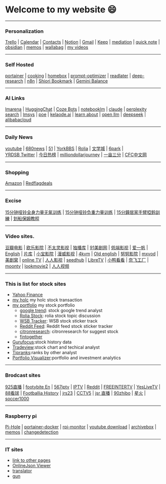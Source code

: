 # Welcome to my website :smile:

---

### Personalization

[Trello](https://trello.com/b/00SLW24Z/home) | [Calendar](https://calendar.google.com/calendar/u/0/r) | [Contacts](https://contacts.google.com/label/35d2759d0fe170f9) | [Notion](https://www.notion.so/Getting-Started-b53eeec53cb7450790a95fb513e279e2) | [Gmail](https://mail.google.com/mail/u/0/#inbox) | [Keep](https://keep.google.com/) | [mediation](https://macsymwang.github.io/mediation-doc/) |
[quick note](https://vscode.dev/github/macsymgit/quicknote) | [obsidian](https://macsymgit.github.io/obsidian/) | [memos](https://memos.iflugirl.duckdns.org/) | [wallabag](https://wallabag.iflugirl.duckdns.org/) | [my videos](https://sites.google.com/view/iflugirlvideos/home)

---

### Self Hosted

[portainer](https://portainer.macsym.duckdns.org) | [cooking](https://cook.macsym.duckdns.org) | [homebox](https://homebox.macsym.duckdns.org) | [prompt-optimizer](https://prompt.macsym.duckdns.org) | [readlater](https://pcwkwllxpeop.us-east-1.clawcloudrun.com) | [deep-research](https://deep-research-1zz.pages.dev/) | [n8n](https://n8n-huejujyr.us-east-1.clawcloudrun.com/home/workflows) | [Shiori Bookmark](https://pcwkwllxpeop.us-east-1.clawcloudrun.com/#home) | [Gemini Balance](https://owhldqlssnwp.us-east-1.clawcloudrun.com)

---
### AI Links

[lmarena](https://lmarena.ai/) | [HuggingChat](https://huggingface.co/chat/assistants) | [Coze Bots](https://www.coze.com/space/7317451347102547973/bot) | [notebooklm](https://notebooklm.google.com/) | [claude](https://claude.ai/chats) |
[perplexity search](https://www.perplexity.ai/) | [lmsys](https://arena.lmsys.org/) | [poe](https://poe.com/) | [kelaode.ai](https://kelaode.ai/) | [learn about](https://learning.google.com/experiments/learn-about?src=signup) | [open llm](https://glhf.chat/chat/create) | [deepseek](https://chat.deepseek.com/) | [alibabacloud](https://bailian.console.alibabacloud.com/?spm=a2c63.p38356.0.0.761b73b5Blr0Zh#/home)

---

### Daily News

[youtube](https://www.youtube.com) | [680news](https://www.680news.com/) | [51](https://www.51.ca/) | [YorkBBS](https://forum.yorkbbs.ca/) | 
[Rolia](https://www.rolia.net/zh/list.php?f=0) | [文学城](https://www.wenxuecity.com/) | [6park](https://www.6park.com/ca.shtml) |  
[YRDSB Twitter](https://twitter.com/YRDSB) | [今日热榜](https://tophub.today/)  | [milliondollarjourney](https://milliondollarjourney.com/) | [一亩三分](https://www.1point3acres.com/bbs/forum.php?mod=guide&view=digest) | [CFC中文网](https://comefromchina.com)
 
---

### Shopping

[Amazon](https://www.amazon.ca/) | [Redflagdeals](https://forums.redflagdeals.com/hot-deals-f9/) 

---

### Excise

[15分钟哑铃全身力量无氧训练](https://www.youtube.com/watch?v=KM_zfsnQJTw) | [15分钟哑铃负重力量训练](https://www.youtube.com/watch?v=ym-80ax8_rw) | [15分鐘居家手臂啞鈴訓練](https://www.youtube.com/watch?v=fDyLXdGknWk) | [划船保姆教程](https://www.youtube.com/watch?v=VU1qNik0V2U)

---

### Video sites.

[豆瓣电影](https://movie.douban.com/) |
[欧乐影院](https://www.olevod.com/) | [不太灵影视](https://www.butailing.com/) | [独播库](https://duboku.info/) | [91美剧网](https://91mjw.tv/) | [低端影视](https://ddrk.me/) | [爱一帆](https://www.iyf.tv/) | [English](https://hdtoday.cc/) | [片库](https://www.pkmp4.com/) | [小宝影院](https://xiaobaotv.net) | 
[漫威影视](https://manwei.me/) | [4kvm](https://www.4kvm.net/) | [Old english](https://tubitv.com/home) | [努努影院](https://www.nunuys.com/) | [mxvod](https://mxvod.com/) | [美剧窝](https://www.mjwo.net/) | [online TV](https://tv.garden/) | [人人影视](https://www.renren.pro/) | [seedhub](https://www.seedhub.cc/) |
[LibreTV](https://libretv.iflugirl.ip-ddns.com/) | [小鸭看看](https://xiaoyakankan.com/) | [奈飞工厂](https://www.netflixgc.com/) | [moontv](https://dbtv.iflugirl.ip-ddns.com/) | [lookmovie2](https://www.lookmovie2.to/) | [人人视频](https://m.yichengwlkj.com/pc?channel=CHANNEL_INDEX&t=1757883135881)

---

### This is list for stock sites

* [Yahoo Finance](https://ca.finance.yahoo.com/)
* [my holc](https://docs.google.com/spreadsheets/d/1DSD3eYB9M3NYG5TTIgorAcWtT3VMjI-xm9WxgbEUPZU/edit#gid=0) my holc stock transaction
* [my portfolio](https://docs.google.com/spreadsheets/d/1J0dxR7FnDglbfUY21c2Add2Xr9aMqchRZ_TiszZwQ_Q/edit#gid=1896952054) my stock portfolio
    * [google trend](https://colab.research.google.com/drive/15AlLYUhbrO98MN6obyXhP3Fq5W0Ah97d): stock google trend analyst
    * [Rolia Stock](https://www.rolia.net/zh/list.php?fu=1&f=43): rolia stock topic discussion
    * [WSB Tracker](https://swaggystocks.com/dashboard/wallstreetbets/ticker-sentiment): WSB stock sticker track
    * [Reddit Feed](https://dayminer.herokuapp.com/): Reddit feed stock sticker tracker
    * [citronresearch](https://citronresearch.com/): citronresearch for suggest stock
    * [fintogether](https://fintogether.com/admin/dashboard)
* [Gurufocus](https://www.gurufocus.cn/):stock history data   
* [Tradeview](https://www.tradingview.com/ideas/tradeview/):stock chart and techical analyst
* [Tipranks](https://www.tipranks.com/):ranks by other analyst
* [Portfolio Visualizer](https://www.portfoliovisualizer.com/):portfolio and investment analytics 

---

### Brodcast sites
[925直播](http://www.925.tv/)  | [footybite En](https://footybite.to/) | [567iptv](http://www.567iptv.com/) | [IPTV](https://github.com/iptv-org/iptv) | 
[Reddit](https://soccerlive.app/) | [FREEINTERTV](http://www.freeintertv.com/) | [YesLiveTV](https://yeslivetv.com/) | [88看球](http://www.88kanqiu.me/)
| [Footballia History](https://footballia.eu/) | [jrs23](http://www.jrkan.com/) | [CCTV5](https://www.kds.tw/livetv/watch/CCTV-5-Sports-Channel/1255) | [jsr 直播](https://m.jrszbz.cc/) | [90zhibo](https://www.90zhibo.com/) | [星火](https://www.kds.tw/index.html) | [soccer1000](https://soccer-1000.com/)

---
### Raspberry pi
[Pi-Hole](http://192.168.0.189/admin/) | [portainer-docker](http://192.168.0.189:9000/#!/1/docker/dashboard) | [rpi-monitor](http://192.168.0.189:8888/) | 
[youtube download](http://192.168.0.189:8998/#/home) | [archivebox](http://192.168.0.189:8000/) | [memos](http://192.168.0.189:5230/) | [changedetection](http://192.168.0.189:5000/)

---

### IT sites

* [link to other pages](./notes.md)
* [OnlineJson Viewer](http://jsonviewer.stack.hu/)
* [translator](https://www.deepl.com/translator)
* [gun](./notes/gun.md)
